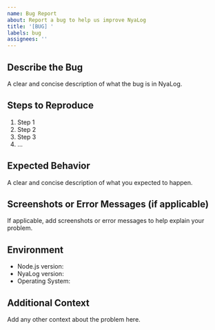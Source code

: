 ```yaml
---
name: Bug Report
about: Report a bug to help us improve NyaLog
title: '[BUG] '
labels: bug
assignees: ''
---
```


## Describe the Bug

A clear and concise description of what the bug is in NyaLog.

## Steps to Reproduce

1. Step 1
2. Step 2
3. Step 3
4. ...

## Expected Behavior

A clear and concise description of what you expected to happen.

## Screenshots or Error Messages (if applicable)

If applicable, add screenshots or error messages to help explain your problem.

## Environment

- Node.js version:
- NyaLog version:
- Operating System:

## Additional Context

Add any other context about the problem here.
